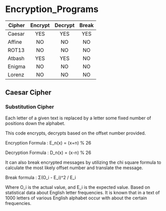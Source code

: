 # Encryption_Programs

| Cipher | Encrypt | Decrypt | Break |
| ------ | :-----: | :-----: | :---: |
| Caesar |   YES   |   YES   |  YES  |
| Affine |   NO    |   NO    |  NO   |
| ROT13  |   NO    |   NO    |  NO   |
| Atbash |   YES   |   YES   |  NO   |
| Enigma |   NO    |   NO    |  NO   |
| Lorenz |   NO    |   NO    |  NO   |

## Caesar Cipher

### Substitution Cipher

Each letter of a given text is replaced by a letter some fixed number of positions down the alphabet.

This code encrypts, decrypts based on the offset number provided.

Encryption Formula : E_n(x) = (x+n) % 26

Decryption Formula : D_n(x) = (x-n) % 26

It can also break encrypted messages by utilizing the chi square formula to calculate the most likely offset number and translate the message.

Break formula : Σ(O_i - E_i)^2 / E_i

Where O_i is the actual value, and E_i is the expected value. Based on statistical data about English letter frequencies. It is known that in a text of 1000 letters of various English alphabet occur with about the certain frequencies.
